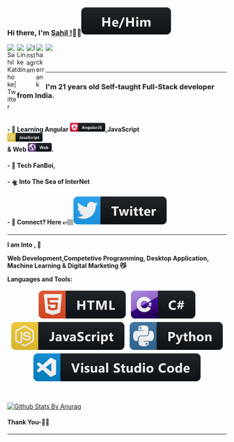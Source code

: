 ### Hi there, I'm [Sahil !](https://sahil.codes)🙋‍♂️<img src="https://raw.githubusercontent.com/boyknowstech/boyknowstech/master/svg/pronouns/hehim.svg" >

<a href="https://twitter.com/sahilkathoke">
  <img align="left" alt="Sahil Kathoke| Twitter" width="22px" src="https://cdn.jsdelivr.net/npm/simple-icons@v3/icons/twitter.svg" />
</a>
<a href="https://www.linkedin.com/in/sahil7066367404/">
  <img align="left" alt="Linkedin" width="22px" src="https://cdn.jsdelivr.net/npm/simple-icons@v3/icons/linkedin.svg" />
</a>
<a href="https://www.instagram.com/boyknowstech/">
  <img align="left" alt="Instagram" width="22px" src="https://cdn.jsdelivr.net/npm/simple-icons@v3/icons/instagram.svg" />
</a>
<a href="https://www.hackerrank.com/sahilkathoke1999">
  <img align="left" alt="hackerrank" width="22px" src="https://cdn.jsdelivr.net/npm/simple-icons@v3/icons/hackerrank.svg" />
</a>
 
  ![](https://visitor-badge.glitch.me/badge?page_id=sahilknowstech.sahilknowstech)

<br />

******************* 

### I'm 21 years old Self-taught Full-Stack developer from India.
<br />

#### - 🥀 Learning Angular  <code><img height="20" src="https://github.com/boyknowstech/boyknowstech/blob/master/svg/dev/frameworks/angular.svg"></code>,JavaScript <code> <img height="20" src="https://github.com/boyknowstech/boyknowstech/blob/master/svg/dev/languages/js.svg"> </code> & Web <code><img height="20" src="https://github.com/boyknowstech/boyknowstech/blob/master/svg/dev/misc/web.svg"></code>.

#### - 🔭 Tech FanBoi, 

#### - 🛸 Into The Sea of InterNet 

#### - 💬 Connect? Here 👉🏼[<img src="https://github.com/boyknowstech/boyknowstech/blob/master/svg/social/twitter.svg" >](https://twitter.com/sahilkathoke/)

*******************

**I am Into , 🙏**

**Web Development,Competetive Programming, Desktop Application, Machine Learning & Digital Marketing 😼**

**Languages and Tools:**  
<p align="center">

<img src="https://github.com/boyknowstech/boyknowstech/blob/master/svg/dev/languages/html.svg" alt="html" style="vertical-align:top; margin:4px">    
<img src="https://github.com/boyknowstech/boyknowstech/blob/master/svg/dev/languages/csharp.svg" alt="csharp" style="vertical-align:top; margin:4px">
<img src="https://github.com/boyknowstech/boyknowstech/blob/master/svg/dev/languages/js.svg" alt="js" style="vertical-align:top; margin:4px">
<img src="https://github.com/boyknowstech/boyknowstech/blob/master/svg/dev/languages/python.svg" alt="python" style="vertical-align:top; margin:4px">
<img src="https://github.com/boyknowstech/boyknowstech/blob/master/svg/dev/tools/visualstudio_code.svg" alt="vscode" style="vertical-align:top; margin:4px">

</p>


<br>

[![Github Stats By Anurag](https://github-readme-stats.vercel.app/api?username=boyknowstech&show_icons=true&title_color=fff&icon_color=79ff97&text_color=9f9f9f&bg_color=151515)](https://github.com/anuraghazra/github-readme-stats)




#### Thank You-🙏🏼


***********************************


  
